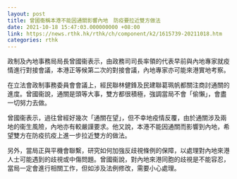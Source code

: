 ```yaml
---
layout: post
title: 曾國衞稱本港不能因通關影響內地　防疫要拉近雙方做法
date: 2021-10-18 15:47:03.000000000 +08:00
link: https://news.rthk.hk/rthk/ch/component/k2/1615739-20211018.htm
categories: rthk
---
```


政制及內地事務局局長曾國衞表示，由政務司司長率領的代表早前與內地專家就疫情進行對接會議，本港正等候第二次的對接會議，內地專家亦可能來港實地考察。

在立法會政制事務委員會會議上，經民聯林健鋒及民建聯葛珮帆都關注商討通關的進度。曾國衞說，通關是頭等大事，雙方都很積極，強調當局不會「偷懶」，會盡一切努力去做。

曾國衞表示，過往曾經好幾次「通關在望」，但不幸地疫情反覆，由於通關涉及兩地的衞生風險，內地亦有較嚴謹要求。他又說，本港不能因通關而影響到內地，希望雙方在防疫抗疫上進一步拉近雙方的做法。

另外，當局正與平機會聯繫，研究如何加強反歧視條例的保障，以處理對內地來港人士可能遇到的歧視或中傷問題。曾國衞說，對內地來港同胞的歧視是不能容忍，當局一定會進行相關工作，但如涉及法例修改，需要小心處理。
